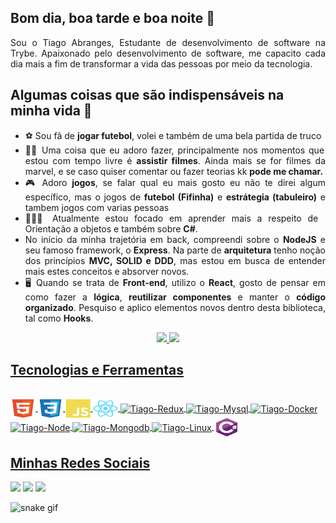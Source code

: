 ## Bom dia, boa tarde e boa noite 👋

<div align="justify">
  Sou o Tiago Abranges, Estudante de desenvolvimento de software na Trybe. Apaixonado pelo desenvolvimento de software, me capacito cada dia mais a fim de transformar a vida das pessoas por meio da tecnologia.
 </div>

## Algumas coisas que são indispensáveis na minha vida 🤔

<ul align="justify">
  <li>⚽ Sou fã de <strong>jogar futebol</strong>, volei e também de uma bela partida de truco</li>
  <li>🏃🏻 Uma coisa que eu adoro fazer, principalmente nos momentos que estou com tempo livre é <strong>assistir filmes</strong>. Ainda mais se for filmes da marvel, e se caso quiser comentar ou fazer teorias kk <strong>pode me chamar.</strong></li>
  <li>🎮 Adoro <strong>jogos</strong>, se falar qual eu mais gosto eu não te direi algum específico, mas o jogos de <strong>futebol (Fifinha)</strong> e <strong>estrátegia (tabuleiro)</strong> e tambem jogos com varias pessoas</li>
  <li>👨🏻‍💻 Atualmente estou focado em aprender mais a respeito de Orientação a objetos e também sobre <strong>C#</strong>.</li>
  <li>No início da minha trajetória em back, compreendi sobre o <strong>NodeJS</strong> e seu famoso framework, o <strong>Express</strong>. Na parte de <strong>arquitetura</strong> tenho noção dos princípios <strong>MVC, SOLID e DDD</strong>, mas estou em busca de entender mais estes conceitos e absorver novos.</li>
  <li>🖥️ Quando se trata de <strong>Front-end</strong>, utilizo o <strong>React</strong>, gosto de pensar em como fazer a <strong>lógica</strong>, <strong>reutilizar componentes</strong> e manter o <strong>código organizado</strong>. Pesquiso e aplico elementos novos dentro desta biblioteca, tal como <strong>Hooks</strong>.</li>
</ul>
<div align="center">
  <a href="https://github.com/Tiagoabranges">
  <img height="180em" src="https://github-readme-stats.vercel.app/api?username=Tiagoabranges&show_icons=true&&locale=pt-br&theme=dracula&include_all_commits=true&count_private=true"/>
  <img height="180em" src="https://github-readme-stats.vercel.app/api/top-langs/?username=Tiagoabranges&layout=compact&&locale=pt-br&langs_count=7&theme=dracula"/>
</div>
  
  ## Tecnologias e Ferramentas
  
  <div style="display: inline_block"><br>
      <img align="center" alt="Tiago-HTML" height="30" width="40" src="https://raw.githubusercontent.com/devicons/devicon/master/icons/html5/html5-original.svg">
     <img align="center" alt="Tiago-CSS" height="30" width="40" src="https://raw.githubusercontent.com/devicons/devicon/master/icons/css3/css3-original.svg">
  <img align="center" alt="Tiago-Js" height="30" width="40" src="https://raw.githubusercontent.com/devicons/devicon/master/icons/javascript/javascript-plain.svg">
  <img align="center" alt="Tiago-React" height="30" width="40" src="https://raw.githubusercontent.com/devicons/devicon/master/icons/react/react-original.svg">
    <img align="center" alt="Tiago-Redux" height="30" width="40" src="https://cdn.jsdelivr.net/gh/devicons/devicon/icons/redux/redux-original.svg"  >
    <img align="center" alt="Tiago-Mysql" height="30" width="40" src="https://cdn.jsdelivr.net/gh/devicons/devicon/icons/mysql/mysql-original.svg" >
    <img align="center" alt="Tiago-Docker" height="30" width="40" src="https://cdn.jsdelivr.net/gh/devicons/devicon/icons/docker/docker-original.svg">
    <img align="center" alt="Tiago-Node" height="30" width="40" src="https://cdn.jsdelivr.net/gh/devicons/devicon/icons/nodejs/nodejs-original.svg">
    <img align="center" alt="Tiago-Mongodb" height="30" width="40" src="https://cdn.jsdelivr.net/gh/devicons/devicon/icons/mongodb/mongodb-original.svg">
    <img align="center" alt="Tiago-Linux" height="30" width="40" src="https://cdn.jsdelivr.net/gh/devicons/devicon/icons/linux/linux-original.svg">
    <img align="center" alt="Tiago-Csharp" height="30" width="40" src="https://raw.githubusercontent.com/devicons/devicon/master/icons/csharp/csharp-original.svg">
 </div>

  ## Minhas Redes Sociais
 
<div> 
  <a href="https://instagram.com/tiago_abranges" target="_blank"><img src="https://img.shields.io/badge/-Instagram-%23E4405F?style=for-the-badge&logo=instagram&logoColor=white" target="_blank"></a>
 	<a href = "tiagoabranges@gmail.com"><img src="https://img.shields.io/badge/-Gmail-%23333?style=for-the-badge&logo=gmail&logoColor=white" target="_blank"></a>
  <a href="https://www.linkedin.com/in/tiagoabranges/" target="_blank"><img src="https://img.shields.io/badge/-LinkedIn-%230077B5?style=for-the-badge&logo=linkedin&logoColor=white" target="_blank"></a> 
</div>

![snake gif](https://github.com/Tiagoabranges/Tiagoabranges/blob/output/github-contribution-grid-snake.svg)
